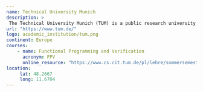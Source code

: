 ```yaml
---
name: Technical University Munich
description: >
 The Technical University Munich (TUM) is a public research university in Munich, Germany. It specialises in engineering, technology, medicine, and applied and natural sciences.
url: "https://www.tum.de/"
logo: academic_institution/tum.png
continent: Europe
courses:
    - name: Functional Programming and Verification
      acronym: FPV
      online_resource: "https://www.cs.cit.tum.de/pl/lehre/sommersemester-23/vorlesungen/functional-programming-and-verification-1/"
location:
     lat: 48.2667
     long: 11.6704
---
```

